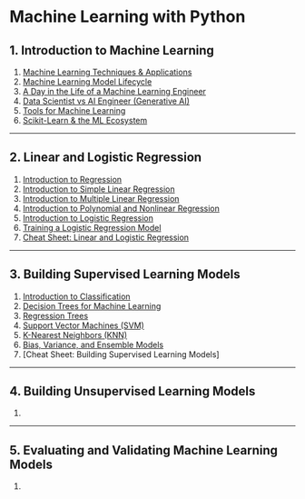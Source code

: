 # Machine Learning with Python

## 1. Introduction to Machine Learning

1.  [Machine Learning Techniques & Applications](docs/01-introduction-to-ML/01-techniques-applications.md)
2.  [Machine Learning Model Lifecycle](docs/01-introduction-to-ML/02-model-lifecycle.md)
3.  [A Day in the Life of a Machine Learning Engineer](docs/01-introduction-to-ML/03-ml-engineer.md)
4.  [Data Scientist vs AI Engineer (Generative AI)](docs/01-introduction-to-ML/04-data-scientist-vs-engineer.md)
5.  [Tools for Machine Learning](docs/01-introduction-to-ML/05-tools-ml.md)
6.  [Scikit-Learn & the ML Ecosystem](docs/01-introduction-to-ML/06-ml-ecosystem-scikit.md)

---

## 2. Linear and Logistic Regression

1.  [Introduction to Regression](docs/02-liner-logistic-regression/01-introduction.md)
1.  [Introduction to Simple Linear Regression](docs/02-liner-logistic-regression/02-simple-linear-regression.md)
1.  [Introduction to Multiple Linear Regression](docs/02-liner-logistic-regression/03-multiple-linear-regression.md)
1.  [Introduction to Polynomial and Nonlinear Regression](docs/02-liner-logistic-regression/04-polynomial-nonlinear-regression.md)
1.  [Introduction to Logistic Regression](docs/02-liner-logistic-regression/05-logistic-regression.md)
1.  [Training a Logistic Regression Model](docs/02-liner-logistic-regression/06-training-logistic-regression.md)
1.  [Cheat Sheet: Linear and Logistic Regression](docs/02-liner-logistic-regression/cheatsheet-linear-logistic-regression.pdf)

---

## 3. Building Supervised Learning Models

1.  [Introduction to Classification](docs/03-supervised-learning/01-introduction-classification.md)
1.  [Decision Trees for Machine Learning](docs/03-supervised-learning/02-decision-tree.md)
1.  [Regression Trees](docs/03-supervised-learning/03-regression-trees.md)
1.  [Support Vector Machines (SVM)](docs/03-supervised-learning/04-support-vector-machines.md)
1.  [K-Nearest Neighbors (KNN)](docs/03-supervised-learning/05-k-nearest-neighbors.md)
1.  [Bias, Variance, and Ensemble Models](docs/03-supervised-learning/06-bias-variance.md)
1.  [Cheat Sheet: Building Supervised Learning Models]

---

## 4. Building Unsupervised Learning Models

1.  []()

---

## 5. Evaluating and Validating Machine Learning Models

1.  []()
